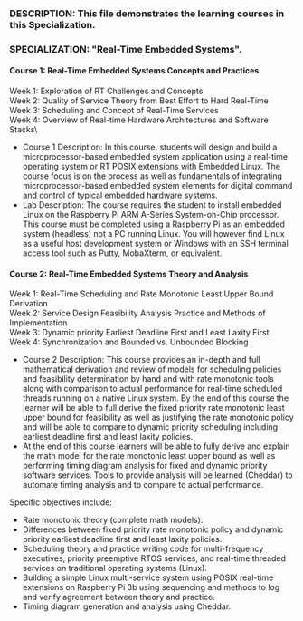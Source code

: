 ### DESCRIPTION: This file demonstrates the learning courses in this Specialization.

### SPECIALIZATION: "Real-Time Embedded Systems".

#### Course 1: Real-Time Embedded Systems Concepts and Practices
Week 1: Exploration of RT Challenges and Concepts\
Week 2: Quality of Service Theory from Best Effort to Hard Real-Time\
Week 3: Scheduling and Concept of Real-Time Services\
Week 4: Overview of Real-time Hardware Architectures and Software Stacks\

- Course 1 Description: In this course, students will design and build a microprocessor-based embedded system application using a real-time operating system or RT POSIX extensions with Embedded Linux. The course focus is on the process as well as fundamentals of integrating microprocessor-based embedded system elements for digital command and control of typical embedded hardware systems.
- Lab Description: The course requires the student to install embedded Linux on the Raspberry Pi ARM A-Series System-on-Chip processor.  This course must be completed using a Raspberry Pi as an embedded system (headless) not a PC running Linux. You will however find Linux as a useful host development system or Windows with an SSH terminal access tool such as Putty, MobaXterm, or equivalent.
			
#### Course 2: Real-Time Embedded Systems Theory and Analysis
Week 1: Real-Time Scheduling and Rate Monotonic Least Upper Bound Derivation\
Week 2: Service Design Feasibility Analysis Practice and Methods of Implementation\
Week 3: Dynamic priority Earliest Deadline First and Least Laxity First\
Week 4: Synchronization and Bounded vs. Unbounded Blocking

- Course 2 Description: This course provides an in-depth and full mathematical derivation and review of models for scheduling policies and feasibility determination by hand and with rate monotonic tools along with comparison to actual performance for real-time scheduled threads running on a native Linux system. By the end of this course the learner will be able to full derive the fixed priority rate monotonic least upper bound for feasibility as well as justifying the rate monotonic policy and will be able to compare to dynamic priority scheduling including earliest deadline first and least laxity policies.
- At the end of this course learners will be able to fully derive and explain the math model for the rate monotonic least upper bound as well as performing timing diagram analysis for fixed and dynamic priority software services.  Tools to provide analysis will be learned (Cheddar) to automate timing analysis and to compare to actual performance.

Specific objectives include:
  - Rate monotonic theory (complete math models).
  - Differences between fixed priority rate monotonic policy and dynamic priority earliest deadline first and least laxity policies.
  - Scheduling theory and practice writing code for multi-frequency executives, priority preemptive RTOS services, and real-time threaded services on traditional operating systems (Linux).
  - Building a simple Linux multi-service system using POSIX real-time extensions on Raspberry Pi 3b using sequencing and methods to log and verify agreement between theory and practice.
  - Timing diagram generation and analysis using Cheddar.				
